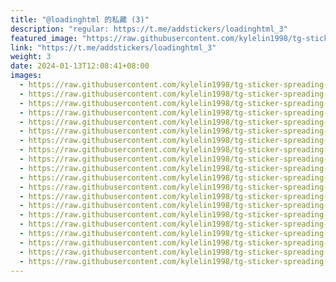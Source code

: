```yaml
---
title: "@loadinghtml 的私藏 (3)"
description: "regular: https://t.me/addstickers/loadinghtml_3"
featured_image: "https://raw.githubusercontent.com/kylelin1998/tg-sticker-spreading-worldwide-images/main/img/d559ab43-5dd6-44ad-aaef-566a9ecf8565.jpg"
link: "https://t.me/addstickers/loadinghtml_3"
weight: 3
date: 2024-01-13T12:08:41+08:00
images:
  - https://raw.githubusercontent.com/kylelin1998/tg-sticker-spreading-worldwide-images/main/img/d559ab43-5dd6-44ad-aaef-566a9ecf8565.jpg
  - https://raw.githubusercontent.com/kylelin1998/tg-sticker-spreading-worldwide-images/main/img/596e2f86-3841-4af3-b7a5-e13e32a07ddb.jpg
  - https://raw.githubusercontent.com/kylelin1998/tg-sticker-spreading-worldwide-images/main/img/cc0851e5-fed5-4dd5-8ffe-1a56dc4cb377.jpg
  - https://raw.githubusercontent.com/kylelin1998/tg-sticker-spreading-worldwide-images/main/img/d5b8bcdd-d1a3-460c-be6b-71b10cbf7d38.jpg
  - https://raw.githubusercontent.com/kylelin1998/tg-sticker-spreading-worldwide-images/main/img/e12df2c2-a79a-4135-8165-d6209425d078.jpg
  - https://raw.githubusercontent.com/kylelin1998/tg-sticker-spreading-worldwide-images/main/img/bd176832-65f4-4782-9b2c-25a6af236086.jpg
  - https://raw.githubusercontent.com/kylelin1998/tg-sticker-spreading-worldwide-images/main/img/08bccb29-4d50-47e9-81d0-15794d375273.jpg
  - https://raw.githubusercontent.com/kylelin1998/tg-sticker-spreading-worldwide-images/main/img/bc1d2964-a4f2-4e4e-a966-e03a2ea146da.jpg
  - https://raw.githubusercontent.com/kylelin1998/tg-sticker-spreading-worldwide-images/main/img/4408499d-00b8-4212-a651-90f5d1f05bfc.jpg
  - https://raw.githubusercontent.com/kylelin1998/tg-sticker-spreading-worldwide-images/main/img/98f73e01-b930-4614-ab79-cbab20cf0240.jpg
  - https://raw.githubusercontent.com/kylelin1998/tg-sticker-spreading-worldwide-images/main/img/4f3f0129-7f78-4eb8-b836-916fd800de48.jpg
  - https://raw.githubusercontent.com/kylelin1998/tg-sticker-spreading-worldwide-images/main/img/2017d205-240c-4591-b01e-6e05900d288a.jpg
  - https://raw.githubusercontent.com/kylelin1998/tg-sticker-spreading-worldwide-images/main/img/252415c0-6c89-4102-bf23-8c1681cd75e6.jpg
  - https://raw.githubusercontent.com/kylelin1998/tg-sticker-spreading-worldwide-images/main/img/9582a0a6-8219-47d1-a070-21fb8b25168e.jpg
  - https://raw.githubusercontent.com/kylelin1998/tg-sticker-spreading-worldwide-images/main/img/c458c7c0-df27-4d2b-8330-0d5a8e61e21d.jpg
  - https://raw.githubusercontent.com/kylelin1998/tg-sticker-spreading-worldwide-images/main/img/d0009f19-4a21-4de9-a8ec-3fba29ccb898.jpg
  - https://raw.githubusercontent.com/kylelin1998/tg-sticker-spreading-worldwide-images/main/img/6253b9ed-0bd4-4641-a969-71a5d5fb712d.jpg
  - https://raw.githubusercontent.com/kylelin1998/tg-sticker-spreading-worldwide-images/main/img/b55c8c5b-4b17-47e0-a68f-dd84e524d3d2.jpg
  - https://raw.githubusercontent.com/kylelin1998/tg-sticker-spreading-worldwide-images/main/img/656a19e1-3ce7-47fb-9c26-176c84b83b63.jpg
  - https://raw.githubusercontent.com/kylelin1998/tg-sticker-spreading-worldwide-images/main/img/740662e6-d763-4299-ae88-1f7423a7b5ad.jpg
---
```

